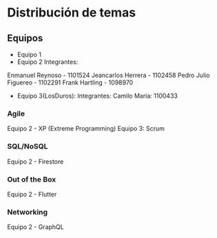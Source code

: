 # Distribución de temas

## Equipos

- Equipo 1
- Equipo 2
Integrantes:

Enmanuel Reynoso - 1101524
Jeancarlos Herrera - 1102458
Pedro Julio Figuereo - 1102291
Frank Hartling - 1098970
- Equipo 3(LosDuros):
    Integrantes:
        Camilo María: 1100433

### Agile
Equipo 2 - XP (Extreme Programming)
Equipo 3: Scrum
### SQL/NoSQL
Equipo 2 - Firestore 
### Out of the Box
Equipo 2 - Flutter
### Networking 
Equipo 2 - GraphQL
